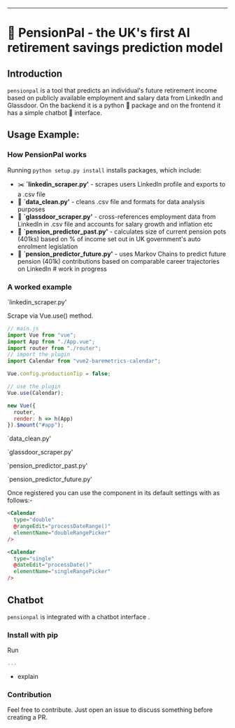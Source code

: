 ----
# 🔮 PensionPal - the UK's first AI retirement savings prediction model

## Introduction

`pensionpal` is a tool that predicts an individual's future retirement income based on publicly available employment and salary data from LinkedIn and Glassdoor. On the backend it is a python 🐍 package and on the frontend it has a simple chatbot 🤖 interface.

## Usage Example:

### How PensionPal works

Running `python setup.py install` installs packages, which include:
- ✂️ **`linkedin_scraper.py'** - scrapes users LinkedIn profile and exports to a .csv file
- 🧼 **`data_clean.py'** - cleans .csv file and formats for data analysis purposes
- 🤑 **`glassdoor_scraper.py'** - cross-references employment data from LinkedIn in .csv file and accounts for salary growth and inflation etc
- 🧮 **`pension_predictor_past.py'** - calculates size of current pension pots (401ks) based on % of income set out in UK government's auto enrolment legislation
- 🔮 **`pension_predictor_future.py'** - uses Markov Chains to predict future pension (401k) contributions based on comparable career trajectories on LinkedIn  # work in progress

### A worked example

`linkedin_scraper.py'

Scrape  via Vue.use() method.

```js
// main.js
import Vue from "vue";
import App from "./App.vue";
import router from "./router";
// import the plugin
import Calendar from "vue2-baremetrics-calendar";

Vue.config.productionTip = false;

// use the plugin
Vue.use(Calendar);

new Vue({
  router,
  render: h => h(App)
}).$mount("#app");
```

`data_clean.py'

`glassdoor_scraper.py'

`pension_predictor_past.py'

`pension_predictor_future.py'

Once registered you can use the component in its default settings with as follows:-

```html
<Calendar
  type="double"
  @rangeEdit="processDateRange()"
  elementName="doubleRangePicker"
/>

<Calendar
  type="single"
  @dateEdit="processDate()"
  elementName="singleRangePicker"
/>
```

## Chatbot

`pensionpal` is integrated with a chatbot interface .

### Install with pip

Run

```javascript
...
```

- explain


### Contribution

Feel free to contribute. Just open an issue to discuss something before creating a PR.
